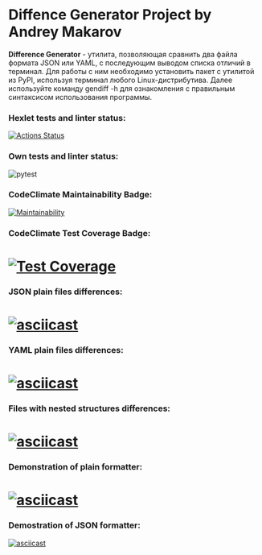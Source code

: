 # Diffence Generator Project by Andrey Makarov

**Difference Generator** - утилита, позволяющая сравнить два файла формата JSON или YAML, с последующим выводом списка отличий в терминал. Для работы с ним необходимо установить пакет с утилитой из PyPI, используя терминал любого Linux-дистрибутива. Далее используйте команду gendiff -h для ознакомления с правильным синтаксисом использования программы.

### Hexlet tests and linter status:
[![Actions Status](https://github.com/evisorexx/python-project-50/actions/workflows/hexlet-check.yml/badge.svg)](https://github.com/evisorexx/python-project-50/actions)
### Own tests and linter status:
![pytest](https://github.com/evisorexx/python-project-50/actions/workflows/test.yml/badge.svg)
### CodeClimate Maintainability Badge:
[![Maintainability](https://api.codeclimate.com/v1/badges/9ba9b2ef33e289af8e66/maintainability)](https://codeclimate.com/github/evisorexx/python-project-50/maintainability)
### CodeClimate Test Coverage Badge:
[![Test Coverage](https://api.codeclimate.com/v1/badges/9ba9b2ef33e289af8e66/test_coverage)](https://codeclimate.com/github/evisorexx/python-project-50/test_coverage)
=======
### JSON plain files differences:
[![asciicast](https://asciinema.org/a/IOqyg3rhsTxaWlGkivrvGbyo3.svg)](https://asciinema.org/a/IOqyg3rhsTxaWlGkivrvGbyo3)
=======
### YAML plain files differences:
[![asciicast](https://asciinema.org/a/pWApSFKZdE8WqMeLseT8Y6Ot4.svg)](https://asciinema.org/a/pWApSFKZdE8WqMeLseT8Y6Ot4)
=======
### Files with nested structures differences:
[![asciicast](https://asciinema.org/a/HKYsw7FTr5i2zLzCIoMnawei9.svg)](https://asciinema.org/a/HKYsw7FTr5i2zLzCIoMnawei9)
=======
### Demonstration of plain formatter:
[![asciicast](https://asciinema.org/a/RLSS8cztqhacqxf2YABvf3Ydg.svg)](https://asciinema.org/a/RLSS8cztqhacqxf2YABvf3Ydg)
=======
### Demostration of JSON formatter:
[![asciicast](https://asciinema.org/a/ZlIujAm5ioCQk50pFEWqdzzgY.svg)](https://asciinema.org/a/ZlIujAm5ioCQk50pFEWqdzzgY)
